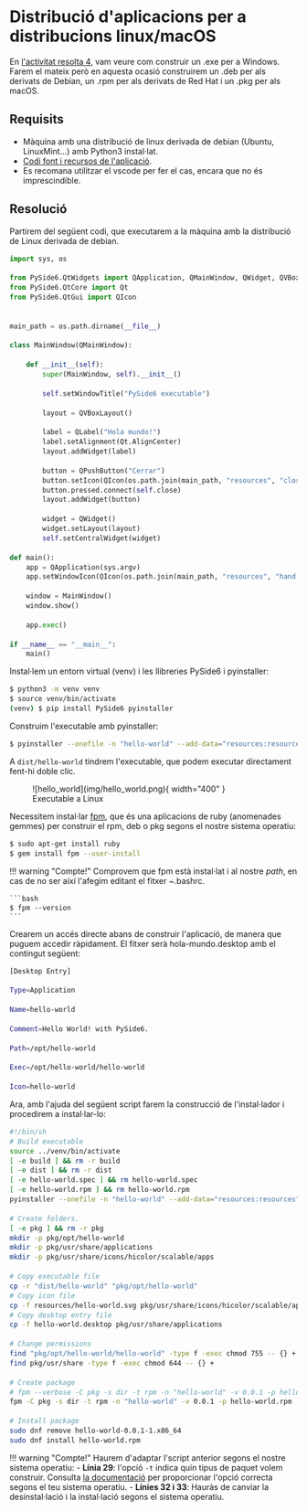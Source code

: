 # Distribució d'aplicacions per a distribucions linux/macOS

En [l'activitat resolta 4](../../activitats/4-executable-windows/), vam veure com construir un .exe per a Windows. Farem el mateix però en aquesta ocasió construirem un .deb per als derivats de Debian, un .rpm per als derivats de Red Hat i un .pkg per als macOS.

## Requisits

- Màquina amb una distribució de linux derivada de debian (Ubuntu, LinuxMint...) amb Python3 instal·lat.
- [Codi font i recursos de l'aplicació](../../code/hello_world/hello_world.zip).
- Es recomana utilitzar el vscode per fer el cas, encara que no és imprescindible.

## Resolució

Partirem del següent codi, que executarem a la màquina amb la distribució de Linux derivada de debian.

```python
import sys, os

from PySide6.QtWidgets import QApplication, QMainWindow, QWidget, QVBoxLayout, QLabel, QPushButton
from PySide6.QtCore import Qt
from PySide6.QtGui import QIcon


main_path = os.path.dirname(__file__)

class MainWindow(QMainWindow):

    def __init__(self):
        super(MainWindow, self).__init__()

        self.setWindowTitle("PySide6 executable")

        layout = QVBoxLayout()

        label = QLabel("Hola mundo!")
        label.setAlignment(Qt.AlignCenter)
        layout.addWidget(label)

        button = QPushButton("Cerrar")
        button.setIcon(QIcon(os.path.join(main_path, "resources", "close.png")))
        button.pressed.connect(self.close)
        layout.addWidget(button)

        widget = QWidget()
        widget.setLayout(layout)
        self.setCentralWidget(widget)

def main():
    app = QApplication(sys.argv)
    app.setWindowIcon(QIcon(os.path.join(main_path, "resources", "hand.png")))

    window = MainWindow()
    window.show()

    app.exec()

if __name__ == "__main__":
    main()
```

Instal·lem un entorn virtual (venv) i les llibreries PySide6 i pyinstaller:

```bash
$ python3 -m venv venv
$ source venv/bin/activate
(venv) $ pip install PySide6 pyinstaller
```

Construim l'executable amb pyinstaller:

```bash
$ pyinstaller --onefile -n "hello-world" --add-data="resources:resources" -w hello_world.py
```

A `dist/hello-world` tindrem l'executable, que podem executar directament fent-hi doble clic.

<figure markdown>
  ![hello_world](img/hello_world.png){ width="400" }
  <figcaption>Executable a Linux</figcaption>
</figure>

Necessitem instal·lar [fpm](https://github.com/jordansissel/fpm), que és una aplicacions de ruby ​​(anomenades gemmes) per construir el rpm, deb o pkg segons el nostre sistema operatiu:

```bash
$ sudo apt-get install ruby
$ gem install fpm --user-install
```
!!! warning "Compte!"
    Comprovem que fpm està instal·lat i al nostre *path*, en cas de no ser així l'afegim editant el fitxer ~.bashrc.

    ```bash
    $ fpm --version
    ```

Crearem un accés directe abans de construir l'aplicació, de manera que puguem accedir ràpidament. El fitxer serà hola-mundo.desktop amb el contingut següent:

```bash
[Desktop Entry]

Type=Application

Name=hello-world

Comment=Hello World! with PySide6.

Path=/opt/hello-world

Exec=/opt/hello-world/hello-world

Icon=hello-world

```

Ara, amb l'ajuda del següent script farem la construcció de l'instal·lador i procedirem a instal·lar-lo:

```bash
#!/bin/sh
# Build executable
source ../venv/bin/activate
[ -e build ] && rm -r build
[ -e dist ] && rm -r dist
[ -e hello-world.spec ] && rm hello-world.spec
[ -e hello-world.rpm ] && rm hello-world.rpm
pyinstaller --onefile -n "hello-world" --add-data="resources:resources" -w hello_world.py

# Create folders.
[ -e pkg ] && rm -r pkg
mkdir -p pkg/opt/hello-world
mkdir -p pkg/usr/share/applications
mkdir -p pkg/usr/share/icons/hicolor/scalable/apps

# Copy executable file
cp -r "dist/hello-world" "pkg/opt/hello-world"
# Copy icon file
cp -f resources/hello-world.svg pkg/usr/share/icons/hicolor/scalable/apps/hello-world.svg
# Copy desktop entry file
cp -f hello-world.desktop pkg/usr/share/applications

# Change permissions
find "pkg/opt/hello-world/hello-world" -type f -exec chmod 755 -- {} +
find pkg/usr/share -type f -exec chmod 644 -- {} +

# Create package
# fpm --verbose -C pkg -s dir -t rpm -n "hello-world" -v 0.0.1 -p hello-world.rpm
fpm -C pkg -s dir -t rpm -n "hello-world" -v 0.0.1 -p hello-world.rpm

# Install package
sudo dnf remove hello-world-0.0.1-1.x86_64
sudo dnf install hello-world.rpm

```

!!! warning "Compte!"
    Haurem d'adaptar l'script anterior segons el nostre sistema operatiu:
    - **Línia 29**: l'opció `-t` indica quin tipus de paquet volem construir. Consulta [la documentació](https://fpm.readthedocs.io/en/v1.15.1/packaging-types.html) per proporcionar l'opció correcta segons el teu sistema operatiu.
    - **Línies 32 i 33**: Hauràs de canviar la desinstal·lació i la instal·lació segons el sistema operatiu.